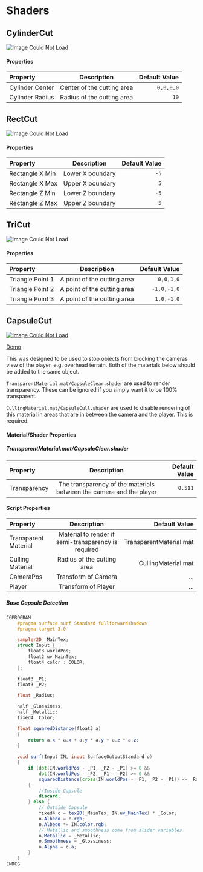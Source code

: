 # Shaders

## CylinderCut
![Image Could Not Load](https://i.imgur.com/wHxvDDa.png)
#### Properties
Property | Description | Default Value
:--- | :---: | ---:
Cylinder Center | Center of the cutting area | `0,0,0,0`
Cylinder Radius | Radius of the cutting area | `10`

## RectCut
![Image Could Not Load](https://i.imgur.com/9QI5su3.png)
#### Properties
Property | Description | Default Value
:--- | :---: | ---:
Rectangle X Min | Lower X boundary | `-5`
Rectangle X Max | Upper X boundary | `5`
Rectangle Z Min | Lower Z boundary | `-5`
Rectangle Z Max | Upper Z boundary | `5`

## TriCut
![Image Could Not Load](https://i.imgur.com/xs8h44Y.png)

#### Properties
Property | Description | Default Value
:--- | :---: | ---:
Triangle Point 1 | A point of the cutting area | `0,0,1,0`
Triangle Point 2 | A point of the cutting area | `-1,0,-1,0`
Triangle Point 3 | A point of the cutting area | `1,0,-1,0`

## CapsuleCut
[![Image Could Not Load](https://i.imgur.com/VFw68Dd.png)](https://www.youtube.com/watch?v=JzCDN72v2R8)

[Demo](https://www.youtube.com/watch?v=JzCDN72v2R8)

This was designed to be used to stop objects from blocking the cameras view of the player, e.g. overhead terrain. Both of the materials below should be added to the same object.

`TransparentMaterial.mat/CapsuleClear.shader` are used to render transparency. These can be ignored if you simply want it to be 100% transparent.

`CullingMaterial.mat/CapsuleCull.shader` are used to disable rendering of this material in areas that are in between the camera  and the player. This is required.

#### Material/Shader Properties

##### TransparentMaterial.mat/CapsuleClear.shader
Property | Description | Default Value
:--- | :---: | ---:
Transparency | The transparency of the materials between the camera and the player | `0.511`

#### Script Properties
Property | Description | Default Value
:--- | :---: | ---:
Transparent Material | Material to render if semi-transparency is required | TransparentMaterial.mat
Culling Material | Radius of the cutting area | CullingMaterial.mat
CameraPos | Transform of Camera | ...
Player | Transform of Player | ...

##### Base Capsule Detection
```glsl
CGPROGRAM
	#pragma surface surf Standard fullforwardshadows
	#pragma target 3.0

	sampler2D _MainTex;
	struct Input {
		float3 worldPos;
		float2 uv_MainTex;
		float4 color : COLOR;
	};

	float3 _P1;
	float3 _P2;

	float _Radius;

	half _Glossiness;
	half _Metallic;
	fixed4 _Color;

	float squaredDistance(float3 a)
	{
		return a.x * a.x + a.y * a.y + a.z * a.z;
	}
    
	void surf(Input IN, inout SurfaceOutputStandard o)
	{
		if (dot(IN.worldPos - _P1, _P2 - _P1) >= 0 && 
			dot(IN.worldPos - _P2, _P1 - _P2) >= 0 && 
			squaredDistance(cross(IN.worldPos - _P1, _P2 - _P1)) <= _Radius * squaredDistance(_P2 - _P1))
		{
			//Inside Capsule
			discard;
		} else {
			// Outside Capsule
			fixed4 c = tex2D(_MainTex, IN.uv_MainTex) * _Color;
			o.Albedo = c.rgb;
			o.Albedo *= IN.color.rgb;
			// Metallic and smoothness come from slider variables
			o.Metallic = _Metallic;
			o.Smoothness = _Glossiness;
			o.Alpha = c.a;
		}
	}
ENDCG
```
